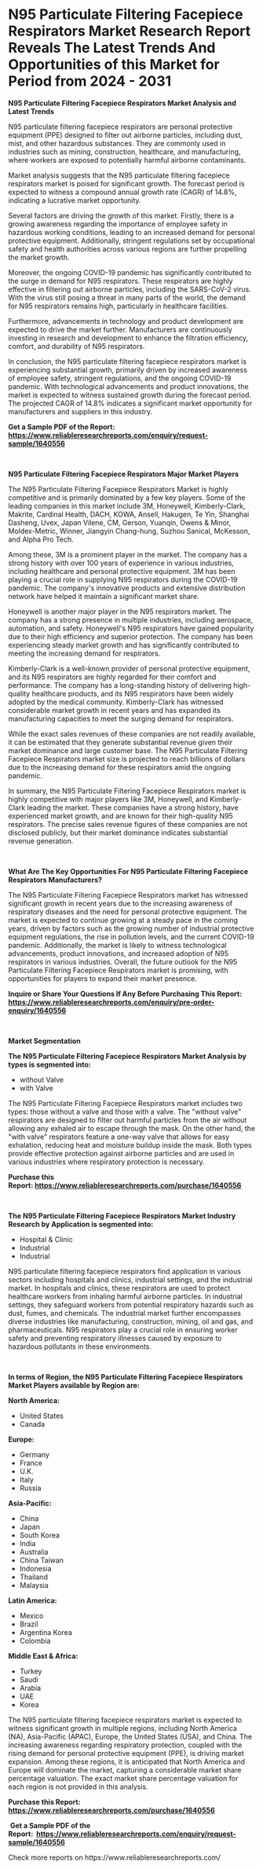 <p><h1>N95 Particulate Filtering Facepiece Respirators Market Research Report Reveals The Latest Trends And Opportunities of this Market for Period from 2024 - 2031</h1></p><p><strong>N95 Particulate Filtering Facepiece Respirators Market Analysis and Latest Trends</strong></p>
<p><p>N95 particulate filtering facepiece respirators are personal protective equipment (PPE) designed to filter out airborne particles, including dust, mist, and other hazardous substances. They are commonly used in industries such as mining, construction, healthcare, and manufacturing, where workers are exposed to potentially harmful airborne contaminants.</p><p>Market analysis suggests that the N95 particulate filtering facepiece respirators market is poised for significant growth. The forecast period is expected to witness a compound annual growth rate (CAGR) of 14.8%, indicating a lucrative market opportunity. </p><p>Several factors are driving the growth of this market. Firstly, there is a growing awareness regarding the importance of employee safety in hazardous working conditions, leading to an increased demand for personal protective equipment. Additionally, stringent regulations set by occupational safety and health authorities across various regions are further propelling the market growth.</p><p>Moreover, the ongoing COVID-19 pandemic has significantly contributed to the surge in demand for N95 respirators. These respirators are highly effective in filtering out airborne particles, including the SARS-CoV-2 virus. With the virus still posing a threat in many parts of the world, the demand for N95 respirators remains high, particularly in healthcare facilities.</p><p>Furthermore, advancements in technology and product development are expected to drive the market further. Manufacturers are continuously investing in research and development to enhance the filtration efficiency, comfort, and durability of N95 respirators.</p><p>In conclusion, the N95 particulate filtering facepiece respirators market is experiencing substantial growth, primarily driven by increased awareness of employee safety, stringent regulations, and the ongoing COVID-19 pandemic. With technological advancements and product innovations, the market is expected to witness sustained growth during the forecast period. The projected CAGR of 14.8% indicates a significant market opportunity for manufacturers and suppliers in this industry.</p></p>
<p><strong>Get a Sample PDF of the Report:&nbsp; <a href="https://www.reliableresearchreports.com/enquiry/request-sample/1640556">https://www.reliableresearchreports.com/enquiry/request-sample/1640556</a></strong></p>
<p>&nbsp;</p>
<p><strong>N95 Particulate Filtering Facepiece Respirators Major Market Players</strong></p>
<p><p>The N95 Particulate Filtering Facepiece Respirators Market is highly competitive and is primarily dominated by a few key players. Some of the leading companies in this market include 3M, Honeywell, Kimberly-Clark, Makrite, Cardinal Health, DACH, KOWA, Ansell, Hakugen, Te Yin, Shanghai Dasheng, Uvex, Japan Vilene, CM, Gerson, Yuanqin, Owens & Minor, Moldex-Metric, Winner, Jiangyin Chang-hung, Suzhou Sanical, McKesson, and Alpha Pro Tech.</p><p>Among these, 3M is a prominent player in the market. The company has a strong history with over 100 years of experience in various industries, including healthcare and personal protective equipment. 3M has been playing a crucial role in supplying N95 respirators during the COVID-19 pandemic. The company's innovative products and extensive distribution network have helped it maintain a significant market share.</p><p>Honeywell is another major player in the N95 respirators market. The company has a strong presence in multiple industries, including aerospace, automation, and safety. Honeywell's N95 respirators have gained popularity due to their high efficiency and superior protection. The company has been experiencing steady market growth and has significantly contributed to meeting the increasing demand for respirators.</p><p>Kimberly-Clark is a well-known provider of personal protective equipment, and its N95 respirators are highly regarded for their comfort and performance. The company has a long-standing history of delivering high-quality healthcare products, and its N95 respirators have been widely adopted by the medical community. Kimberly-Clark has witnessed considerable market growth in recent years and has expanded its manufacturing capacities to meet the surging demand for respirators.</p><p>While the exact sales revenues of these companies are not readily available, it can be estimated that they generate substantial revenue given their market dominance and large customer base. The N95 Particulate Filtering Facepiece Respirators market size is projected to reach billions of dollars due to the increasing demand for these respirators amid the ongoing pandemic.</p><p>In summary, the N95 Particulate Filtering Facepiece Respirators market is highly competitive with major players like 3M, Honeywell, and Kimberly-Clark leading the market. These companies have a strong history, have experienced market growth, and are known for their high-quality N95 respirators. The precise sales revenue figures of these companies are not disclosed publicly, but their market dominance indicates substantial revenue generation.</p></p>
<p>&nbsp;</p>
<p><strong>What Are The Key Opportunities For N95 Particulate Filtering Facepiece Respirators Manufacturers?</strong></p>
<p><p>The N95 Particulate Filtering Facepiece Respirators market has witnessed significant growth in recent years due to the increasing awareness of respiratory diseases and the need for personal protective equipment. The market is expected to continue growing at a steady pace in the coming years, driven by factors such as the growing number of industrial protective equipment regulations, the rise in pollution levels, and the current COVID-19 pandemic. Additionally, the market is likely to witness technological advancements, product innovations, and increased adoption of N95 respirators in various industries. Overall, the future outlook for the N95 Particulate Filtering Facepiece Respirators market is promising, with opportunities for players to expand their market presence.</p></p>
<p><strong>Inquire or Share Your Questions If Any Before Purchasing This Report: <a href="https://www.reliableresearchreports.com/enquiry/pre-order-enquiry/1640556">https://www.reliableresearchreports.com/enquiry/pre-order-enquiry/1640556</a></strong></p>
<p>&nbsp;</p>
<p><strong>Market Segmentation</strong></p>
<p><strong>The N95 Particulate Filtering Facepiece Respirators Market Analysis by types is segmented into:</strong></p>
<p><ul><li>without Valve</li><li>with Valve</li></ul></p>
<p><p>The N95 Particulate Filtering Facepiece Respirators market includes two types: those without a valve and those with a valve. The "without valve" respirators are designed to filter out harmful particles from the air without allowing any exhaled air to escape through the mask. On the other hand, the "with valve" respirators feature a one-way valve that allows for easy exhalation, reducing heat and moisture buildup inside the mask. Both types provide effective protection against airborne particles and are used in various industries where respiratory protection is necessary.</p></p>
<p><strong>Purchase this Report:&nbsp;<a href="https://www.reliableresearchreports.com/purchase/1640556">https://www.reliableresearchreports.com/purchase/1640556</a></strong></p>
<p>&nbsp;</p>
<p><strong>The N95 Particulate Filtering Facepiece Respirators Market Industry Research by Application is segmented into:</strong></p>
<p><ul><li>Hospital & Clinic</li><li>Industrial</li><li>Industrial</li></ul></p>
<p><p>N95 particulate filtering facepiece respirators find application in various sectors including hospitals and clinics, industrial settings, and the industrial market. In hospitals and clinics, these respirators are used to protect healthcare workers from inhaling harmful airborne particles. In industrial settings, they safeguard workers from potential respiratory hazards such as dust, fumes, and chemicals. The industrial market further encompasses diverse industries like manufacturing, construction, mining, oil and gas, and pharmaceuticals. N95 respirators play a crucial role in ensuring worker safety and preventing respiratory illnesses caused by exposure to hazardous pollutants in these environments.</p></p>
<p>&nbsp;</p>
<p><strong>In terms of Region, the N95 Particulate Filtering Facepiece Respirators Market Players available by Region are:</strong></p>
<p>
    <p> <strong> North America: </strong>
        <ul>
            <li>United States</li>
            <li>Canada</li>
        </ul>
        </p> 
    <p> <strong> Europe: </strong>
        <ul>
            <li>Germany</li>
            <li>France</li>
            <li>U.K.</li>
            <li>Italy</li>
            <li>Russia</li>
        </ul>
        </p> 
    <p> <strong> Asia-Pacific: </strong>
        <ul>
            <li>China</li>
            <li>Japan</li>
            <li>South Korea</li>
            <li>India</li>
            <li>Australia</li>
            <li>China Taiwan</li>
            <li>Indonesia</li>
            <li>Thailand</li>
            <li>Malaysia</li>
        </ul>
        </p> 
    <p> <strong> Latin America: </strong>
        <ul>
            <li>Mexico</li>
            <li>Brazil</li>
            <li>Argentina Korea</li>
            <li>Colombia</li>
        </ul>
        </p> 
    <p> <strong> Middle East & Africa: </strong>
        <ul>
            <li>Turkey</li>
            <li>Saudi</li>
            <li>Arabia</li>
            <li>UAE</li>
            <li>Korea</li>
        </ul>
    </p>
    </p>
<p><p>The N95 particulate filtering facepiece respirators market is expected to witness significant growth in multiple regions, including North America (NA), Asia-Pacific (APAC), Europe, the United States (USA), and China. The increasing awareness regarding respiratory protection, coupled with the rising demand for personal protective equipment (PPE), is driving market expansion. Among these regions, it is anticipated that North America and Europe will dominate the market, capturing a considerable market share percentage valuation. The exact market share percentage valuation for each region is not provided in this analysis.</p></p>
<p><strong>Purchase this Report: <a href="https://www.reliableresearchreports.com/purchase/1640556">https://www.reliableresearchreports.com/purchase/1640556</a></strong></p>
<p>&nbsp;<strong>Get a Sample PDF of the Report:&nbsp;&nbsp;<a href="https://www.reliableresearchreports.com/enquiry/request-sample/1640556">https://www.reliableresearchreports.com/enquiry/request-sample/1640556</a></strong></p>
<p><strong></strong></p>
<p>Check more reports on https://www.reliableresearchreports.com/</p>